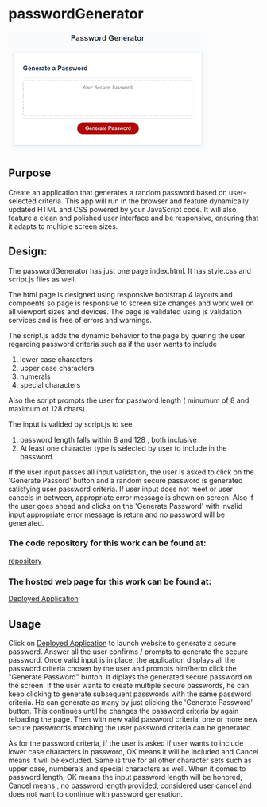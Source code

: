 # passwordGenerator
[![Thumbnail](Assets/images/passwordGeneratorPic-thumb.jpg)](https://s-suresh-kumar.github.io/passwordGenerator/) 
## Purpose
Create an application that generates a random password based on user-selected criteria. This app will run in the browser and feature dynamically updated HTML and CSS powered by your JavaScript code. It will also feature a clean and polished user interface and be responsive, ensuring that it adapts to multiple screen sizes.


## Design:
The passwordGenerator has just one page index.html. It has style.css and script.js files as well.

The html page is designed using responsive bootstrap 4 layouts and compoents so page is responsive to screen size changes and work well on all viewport sizes and devices. The page is validated using js validation services and is free of errors and warnings.

The script.js adds the dynamic behavior to the page by quering the user regarding password criteria  such as if the user wants to include

1. lower case characters 
2. upper case characters
3. numerals
4. special characters
   
Also the script prompts the user for password length ( minumum of 8 and maximum of 128 chars).

The input is valided by script.js to see
1. password length falls within 8 and 128 , both inclusive
2. At least one character type is selected by user to include in the password.
   
If the user input passes all input validation, the user is asked to click on the 'Generate Passord' button and  a random secure password is generated satisfying user password criteria.  If user input does not meet or user cancels in between, appropriate error message is shown on screen. Also if the user goes ahead and clicks on the 'Generate Password' with invalid input appropriate error message is return and no password will be generated.

### The code repository for this work can be found at:
[repository](https://github.com/s-suresh-kumar/passwordGenerator)

### The hosted web page for this work can be found at:
[Deployed Application](https://s-suresh-kumar.github.io/passwordGenerator/)

## Usage 
Click  on [Deployed Application](https://s-suresh-kumar.github.io/passordGenerator/) to launch website to generate a secure password. Answer all the user confirms / prompts to generate the secure password. Once valid input is in place, the application displays all the password criteria chosen by the user and prompts him/herto click the "Generate Password" button. It diplays the generated secure password on the screen. If the user wants to create multiple secure passwords, he can keep clicking to generate  subsequent passwords with the same password criteria.  He can generate as many by just clicking the 'Generate Password' button. This continues until he changes the password criteria by again reloading the page. Then with new valid password criteria, one or more new secure passwrords matching the user password criteria can be generated. 

As for the password criteria, if the user is asked if user wants to include lower case characters in password, OK means it will be included and Cancel means it will be excluded. Same is true for all other character sets such as upper case, numberals and special characters as well. When it comes to password length, OK means the input password length will be honored, Cancel means , no password length provided, considered user cancel and does not want to continue with password generation.


 